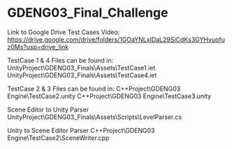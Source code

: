 # GDENG03_Final_Challenge

 Link to Google Drive Test Cases Video:
 https://drive.google.com/drive/folders/1GOaYNLxIDaL29SiCdKs3GYHvuofuz0Ms?usp=drive_link

 TestCase 1 & 4 Files can be found in:
 UnityProject\GDENG03_Finals\Assets\TestCase1.iet
 UnityProject\GDENG03_Finals\Assets\TestCase4.iet

 TestCase 2 & 3 Files can be found in:
 C++Project\GDENG03 Engine\TestCase2.unity
 C++Project\GDENG03 Engine\TestCase3.unity

 Scene Editor to Unity Parser 
 UnityProject\GDENG03_Finals\Assets\Scripts\LevelParser.cs

 Unity to Scene Editor Parser
 C++Project\GDENG03 Engine\TestCase2\SceneWriter.cpp
